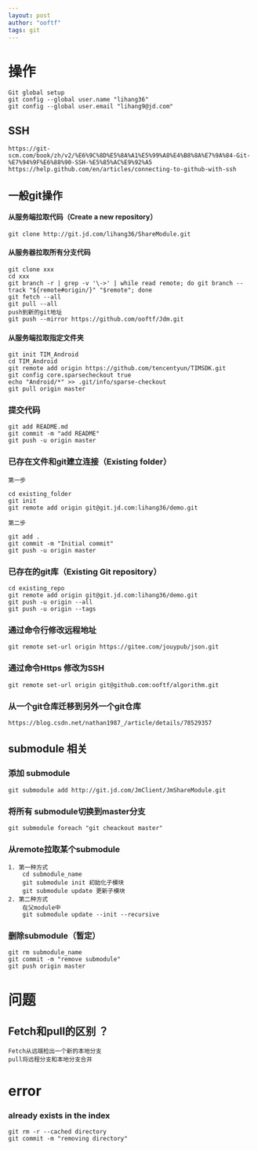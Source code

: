 ```yaml
---
layout: post
author: "ooftf"
tags: git
---
```


# 操作
    Git global setup
    git config --global user.name "lihang36"
    git config --global user.email "lihang9@jd.com"
## SSH
    https://git-scm.com/book/zh/v2/%E6%9C%8D%E5%8A%A1%E5%99%A8%E4%B8%8A%E7%9A%84-Git-%E7%94%9F%E6%88%90-SSH-%E5%85%AC%E9%92%A5
    https://help.github.com/en/articles/connecting-to-github-with-ssh
## 一般git操作
#### 从服务端拉取代码（Create a new repository）
    git clone http://git.jd.com/lihang36/ShareModule.git
#### 从服务器拉取所有分支代码
    git clone xxx
    cd xxx
    git branch -r | grep -v '\->' | while read remote; do git branch --track "${remote#origin/}" "$remote"; done
    git fetch --all
    git pull --all
    push到新的git地址
    git push --mirror https://github.com/ooftf/Jdm.git
#### 从服务端拉取指定文件夹
    git init TIM_Android
    cd TIM_Android
    git remote add origin https://github.com/tencentyun/TIMSDK.git
    git config core.sparsecheckout true
    echo "Android/*" >> .git/info/sparse-checkout
    git pull origin master
### 提交代码
    git add README.md
    git commit -m "add README"
    git push -u origin master

### 已存在文件和git建立连接（Existing folder）


    第一步

    cd existing_folder
    git init
    git remote add origin git@git.jd.com:lihang36/demo.git

    第二步

    git add .
    git commit -m "Initial commit"
    git push -u origin master
### 已存在的git库（Existing Git repository）
    cd existing_repo
    git remote add origin git@git.jd.com:lihang36/demo.git
    git push -u origin --all
    git push -u origin --tags
### 通过命令行修改远程地址
    git remote set-url origin https://gitee.com/jouypub/json.git
### 通过命令Https 修改为SSH
    git remote set-url origin git@github.com:ooftf/algorithm.git
### 从一个git仓库迁移到另外一个git仓库
    https://blog.csdn.net/nathan1987_/article/details/78529357
## submodule 相关
### 添加 submodule
    git submodule add http://git.jd.com/JmClient/JmShareModule.git
### 将所有 submodule切换到master分支
    git submodule foreach "git cheackout master"
### 从remote拉取某个submodule
    1. 第一种方式
        cd submodule_name
        git submodule init 初始化子模块
        git submodule update 更新子模块
    2. 第二种方式
        在父module中
        git submodule update --init --recursive

### 删除submodule（暂定）
    git rm submodule_name
    git commit -m "remove submodule"
    git push origin master
# 问题
## Fetch和pull的区别 ？
    Fetch从远端检出一个新的本地分支
    pull将远程分支和本地分支合并
# error
### already exists in the index
    git rm -r --cached directory
    git commit -m "removing directory"


